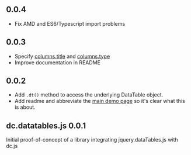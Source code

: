 ## 0.0.4
* Fix AMD and ES6/Typescript import problems

## 0.0.3
* Specify [columns.title](https://datatables.net/reference/option/columns.title) and
  [columns.type](https://datatables.net/reference/option/columns.type)
* Improve documentation in README

## 0.0.2
* Add `.dt()` method to access the underlying DataTable object.
* Add readme and abbreviate the [main demo page](https://dc-js.github.io/dc.datatables.js/) so it's
  clear what this is about.

## dc.datatables.js 0.0.1

Initial proof-of-concept of a library integrating jquery.dataTables.js with dc.js
